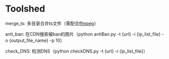 # Toolshed

merge_ts: 多目录合并ts文件（需配合[ffmpeg](https://ffmpeg.org/)）

anti_ban: 在CDN搜索被ban的图片（python antiBan.py -t {url} -i {ip_list_file} -o {output_file_name} -p 10）

check_DNS: 检测DNS（python checkDNS.py -t {url} -i {ip_list_file}）
